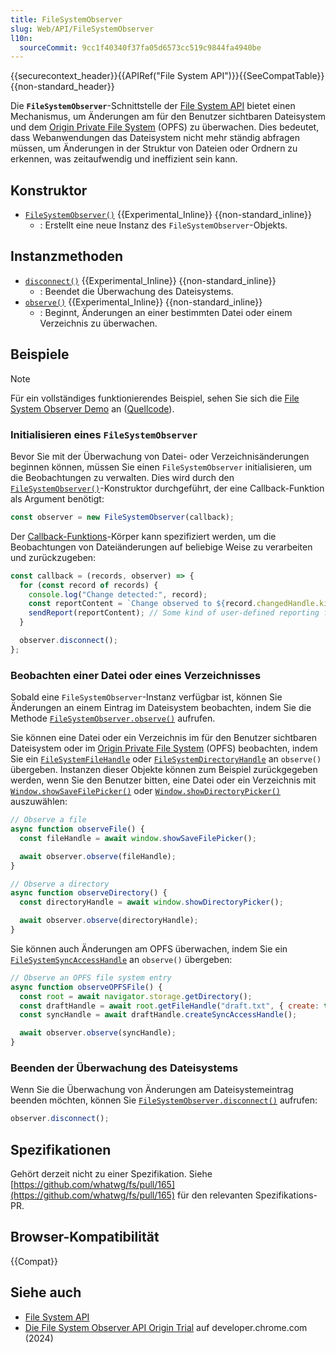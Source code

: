```yaml
---
title: FileSystemObserver
slug: Web/API/FileSystemObserver
l10n:
  sourceCommit: 9cc1f40340f37fa05d6573cc519c9844fa4940be
---
```


{{securecontext_header}}{{APIRef("File System API")}}{{SeeCompatTable}}{{non-standard_header}}

Die **`FileSystemObserver`**-Schnittstelle der [File System API](/de/docs/Web/API/File_System_API) bietet einen Mechanismus, um Änderungen am für den Benutzer sichtbaren Dateisystem und dem [Origin Private File System](/de/docs/Web/API/File_System_API/Origin_private_file_system) (OPFS) zu überwachen. Dies bedeutet, dass Webanwendungen das Dateisystem nicht mehr ständig abfragen müssen, um Änderungen in der Struktur von Dateien oder Ordnern zu erkennen, was zeitaufwendig und ineffizient sein kann.

## Konstruktor

- [`FileSystemObserver()`](/de/docs/Web/API/FileSystemObserver/FileSystemObserver) {{Experimental_Inline}} {{non-standard_inline}}
  - : Erstellt eine neue Instanz des `FileSystemObserver`-Objekts.

## Instanzmethoden

- [`disconnect()`](/de/docs/Web/API/FileSystemObserver/disconnect) {{Experimental_Inline}} {{non-standard_inline}}
  - : Beendet die Überwachung des Dateisystems.
- [`observe()`](/de/docs/Web/API/FileSystemObserver/observe) {{Experimental_Inline}} {{non-standard_inline}}
  - : Beginnt, Änderungen an einer bestimmten Datei oder einem Verzeichnis zu überwachen.

## Beispiele

> [!NOTE]
> Für ein vollständiges funktionierendes Beispiel, sehen Sie sich die [File System Observer Demo](https://file-system-observer.glitch.me/) an ([Quellcode](https://glitch.com/edit/#!/file-system-observer)).

### Initialisieren eines `FileSystemObserver`

Bevor Sie mit der Überwachung von Datei- oder Verzeichnisänderungen beginnen können, müssen Sie einen `FileSystemObserver` initialisieren, um die Beobachtungen zu verwalten. Dies wird durch den [`FileSystemObserver()`](/de/docs/Web/API/FileSystemObserver/FileSystemObserver)-Konstruktor durchgeführt, der eine Callback-Funktion als Argument benötigt:

```js
const observer = new FileSystemObserver(callback);
```

Der [Callback-Funktions](/de/docs/Web/API/FileSystemObserver/FileSystemObserver#callback)-Körper kann spezifiziert werden, um die Beobachtungen von Dateiänderungen auf beliebige Weise zu verarbeiten und zurückzugeben:

```js
const callback = (records, observer) => {
  for (const record of records) {
    console.log("Change detected:", record);
    const reportContent = `Change observed to ${record.changedHandle.kind} ${record.changedHandle.name}. Type: ${record.type}.`;
    sendReport(reportContent); // Some kind of user-defined reporting function
  }

  observer.disconnect();
};
```

### Beobachten einer Datei oder eines Verzeichnisses

Sobald eine `FileSystemObserver`-Instanz verfügbar ist, können Sie Änderungen an einem Eintrag im Dateisystem beobachten, indem Sie die Methode [`FileSystemObserver.observe()`](/de/docs/Web/API/FileSystemObserver/observe) aufrufen.

Sie können eine Datei oder ein Verzeichnis im für den Benutzer sichtbaren Dateisystem oder im [Origin Private File System](/de/docs/Web/API/File_System_API/Origin_private_file_system) (OPFS) beobachten, indem Sie ein [`FileSystemFileHandle`](/de/docs/Web/API/FileSystemFileHandle) oder [`FileSystemDirectoryHandle`](/de/docs/Web/API/FileSystemDirectoryHandle) an `observe()` übergeben. Instanzen dieser Objekte können zum Beispiel zurückgegeben werden, wenn Sie den Benutzer bitten, eine Datei oder ein Verzeichnis mit [`Window.showSaveFilePicker()`](/de/docs/Web/API/Window/showSaveFilePicker) oder [`Window.showDirectoryPicker()`](/de/docs/Web/API/Window/showDirectoryPicker) auszuwählen:

```js
// Observe a file
async function observeFile() {
  const fileHandle = await window.showSaveFilePicker();

  await observer.observe(fileHandle);
}

// Observe a directory
async function observeDirectory() {
  const directoryHandle = await window.showDirectoryPicker();

  await observer.observe(directoryHandle);
}
```

Sie können auch Änderungen am OPFS überwachen, indem Sie ein [`FileSystemSyncAccessHandle`](/de/docs/Web/API/FileSystemSyncAccessHandle) an `observe()` übergeben:

```js
// Observe an OPFS file system entry
async function observeOPFSFile() {
  const root = await navigator.storage.getDirectory();
  const draftHandle = await root.getFileHandle("draft.txt", { create: true });
  const syncHandle = await draftHandle.createSyncAccessHandle();

  await observer.observe(syncHandle);
}
```

### Beenden der Überwachung des Dateisystems

Wenn Sie die Überwachung von Änderungen am Dateisystemeintrag beenden möchten, können Sie [`FileSystemObserver.disconnect()`](/de/docs/Web/API/FileSystemObserver/disconnect) aufrufen:

```js
observer.disconnect();
```

## Spezifikationen

Gehört derzeit nicht zu einer Spezifikation. Siehe [https://github.com/whatwg/fs/pull/165](https://github.com/whatwg/fs/pull/165) für den relevanten Spezifikations-PR.

## Browser-Kompatibilität

{{Compat}}

## Siehe auch

- [File System API](/de/docs/Web/API/File_System_API)
- [Die File System Observer API Origin Trial](https://developer.chrome.com/blog/file-system-observer#stop-observing-the-file-system) auf developer.chrome.com (2024)
